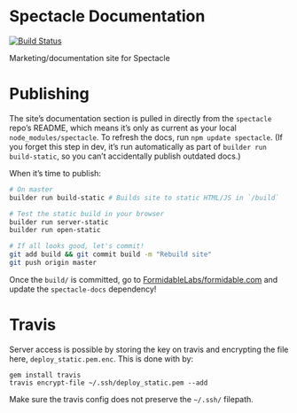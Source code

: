 Spectacle Documentation
======================

[![Build Status](https://travis-ci.org/FormidableLabs/spectacle-docs.svg?branch=master)](https://travis-ci.org/FormidableLabs/spectacle-docs)

Marketing/documentation site for Spectacle

# Publishing
The site’s documentation section is pulled in directly from the `spectacle` repo’s README, which means it’s only as current as your local `node_modules/spectacle`. To refresh the docs, run `npm update spectacle`. (If you forget this step in dev, it’s run automatically as part of `builder run build-static`, so you can’t accidentally publish outdated docs.)

When it’s time to publish:
```sh
# On master
builder run build-static # Builds site to static HTML/JS in `/build`

# Test the static build in your browser
builder run server-static
builder run open-static

# If all looks good, let's commit!
git add build && git commit build -m "Rebuild site"
git push origin master
```

Once the `build/` is committed, go to [FormidableLabs/formidable.com](https://github.com/FormidableLabs/formidable.com) and update the `spectacle-docs` dependency!

# Travis

Server access is possible by storing the key on travis and encrypting the file here, `deploy_static.pem.enc`. This is done with by:

```
gem install travis
travis encrypt-file ~/.ssh/deploy_static.pem --add
```

Make sure the travis config does not preserve the `~/.ssh/` filepath. 
